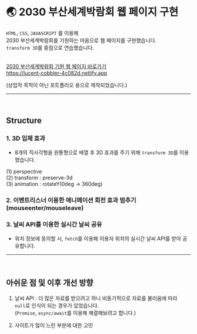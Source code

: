 # 🌏 2030 부산세계박람회 웹 페이지 구현

`HTML`, `CSS`, `JAVASCRIPT` 를 이용해<br>
2030 부산세계박람회를 기원하는 마음으로 웹 페이지를 구현했습니다. <br>
`transform 3D`를 중점으로 연습했습니다.<br><br>

[2030 부산세계박람회 기원 웹 페이지 바로가기](https://lucent-cobbler-4c082d.netlify.app)<br>
https://lucent-cobbler-4c082d.netlify.app

(상업적 목적이 아닌 포트폴리오 용으로 제작되었습니다.) <br>

---

<br>

## Structure

### 1. 3D 입체 효과

- 8개의 직사각형을 원통형으로 배열 후 3D 효과를 주기 위해 `transform 3D`를 이용했습니다.

(1) perspective <br>
(2) transform : preserve-3d <br>
(3) animation : rotateY(0deg -> 360deg)

### 2. 이벤트리스너 이용한 애니메이션 회전 효과 멈추기 (mouseenter/mouseleave)

### 3. 날씨 API를 이용한 실시간 날씨 공유

- 위치 정보에 동의할 시, `fetch`를 이용해 이용자 위치의 실시간 날씨 API를 받아 공유합니다.<br>

---

<br>

## 아쉬운 점 및 이후 개선 방향

1. 날씨 API : 더 많은 자료를 받으려고 하니 비동기적으로 자료를 불러옴에 따라<br>
   `null`로 인식이 되는 경우가 있었습니다. <br>
   (`Promise`, `async/await`를 이용해 해결해보려고 합니다.)

2. 사이트가 많이 느린 부분에 대한 고민
